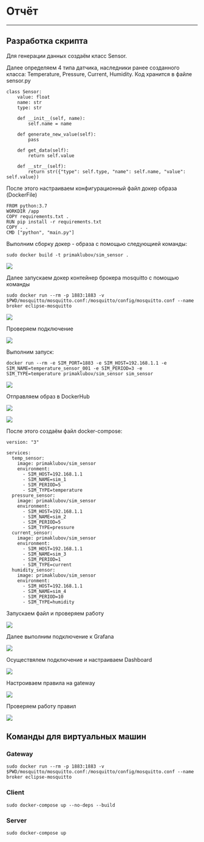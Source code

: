 # Отчёт
-----
## Разработка скрипта

Для генерации данных создаём класс Sensor.

Далее определяем 4 типа датчика, наследники ранее созданного класса: Temperature, Pressure, Current, Humidity. Код хранится в файле sensor.py
```
class Sensor:
    value: float
    name: str
    type: str

    def __init__(self, name):
        self.name = name

    def generate_new_value(self):
        pass

    def get_data(self):
        return self.value

    def __str__(self):
        return str({"type": self.type, "name": self.name, "value": self.value})

```
После этого настраиваем конфигурационный файл докер образа (DockerFile)

```
FROM python:3.7
WORKDIR /app
COPY requirements.txt .
RUN pip install -r requirements.txt
COPY . .
CMD ["python", "main.py"]
```
Выполним сборку докер - образа с помощью следующией команды:
```
sudo docker build -t primaklubov/sim_sensor .
```
![](./assets/images/Screenshot_7.png) 

Далее запускаем докер контейнер брокера mosquitto c помощью команды
```
sudo docker run --rm -p 1883:1883 -v $PWD/mosquitto/mosquitto.conf:/mosquitto/config/mosquitto.conf --name broker eclipse-mosquitto
```
![](./assets/images/Screenshot_2.png) 

Проверяем подключение

![](./assets/images/Screenshot_5.png) 

Выполним запуск:
```
docker run --rm -e SIM_PORT=1883 -e SIM_HOST=192.168.1.1 -e SIM_NAME=temperature_sensor_001 -e SIM_PERIOD=3 -e SIM_TYPE=temperature primaklubov/sim_sensor sim_sensor
```
![](./assets/images/Screenshot_9.png) 

Отправляем образ в DockerHub

![](./assets/images/Screenshot_10.png)

![](./assets/images/Screenshot_11.png)  

После этого создаём файл docker-compose:
```
version: "3"

services:
  temp_sensor:
    image: primaklubov/sim_sensor
    environment:
      - SIM_HOST=192.168.1.1
      - SIM_NAME=sim_1
      - SIM_PERIOD=5
      - SIM_TYPE=temperature
  pressure_sensor:
    image: primaklubov/sim_sensor
    environment:
      - SIM_HOST=192.168.1.1
      - SIM_NAME=sim_2
      - SIM_PERIOD=5
      - SIM_TYPE=pressure
  current_sensor:
    image: primaklubov/sim_sensor
    environment:
      - SIM_HOST=192.168.1.1
      - SIM_NAME=sim_3
      - SIM_PERIOD=1
      - SIM_TYPE=current
  humidity_sensor:
    image: primaklubov/sim_sensor
    environment:
      - SIM_HOST=192.168.1.1
      - SIM_NAME=sim_4
      - SIM_PERIOD=10
      - SIM_TYPE=humidity      
```
Запускаем файл и проверяем работу

![](./assets/images/Screenshot_12.png)  

Далее выполним подключение к Grafana

![](./assets/images/Screenshot_14.png) 

Осуществялем подключение и настраиваем Dashboard

![](./assets/images/Screenshot_21.png) 

Настроиваем правила на gateway

![](./assets/images/Screenshot_18.png) 

Проверяем работу правил

![](./assets/images/Screenshot_20.png) 


## Команды для виртуальных машин

### Gateway
```
sudo docker run --rm -p 1883:1883 -v $PWD/mosquitto/mosquitto.conf:/mosquitto/config/mosquitto.conf --name broker eclipse-mosquitto
```

### Client
```
sudo docker-compose up --no-deps --build
```

### Server
```
sudo docker-compose up
```


